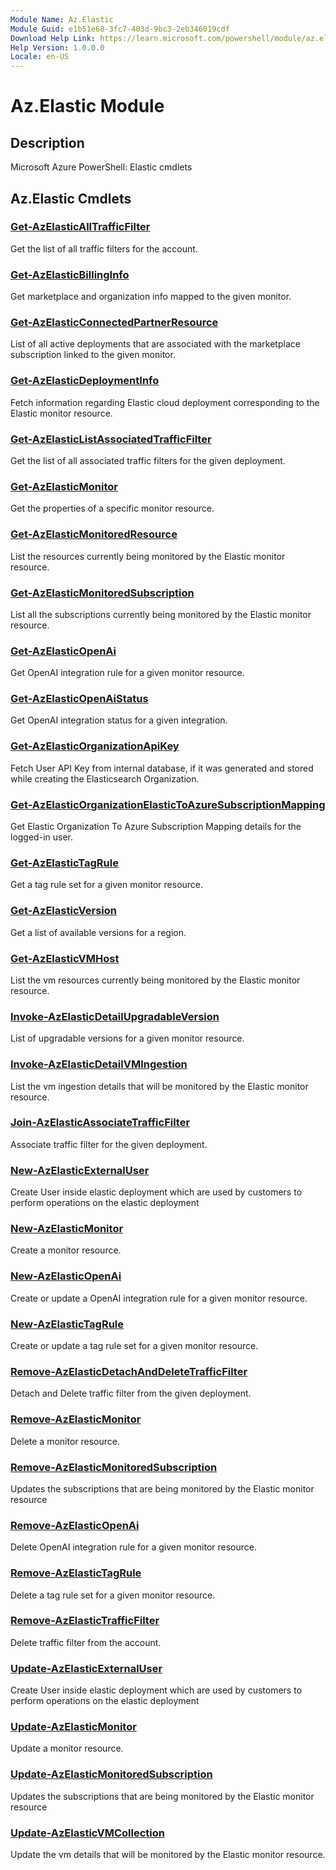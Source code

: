 ```yaml
---
Module Name: Az.Elastic
Module Guid: e1b51e68-3fc7-403d-9bc3-2eb346019cdf
Download Help Link: https://learn.microsoft.com/powershell/module/az.elastic
Help Version: 1.0.0.0
Locale: en-US
---
```


# Az.Elastic Module
## Description
Microsoft Azure PowerShell: Elastic cmdlets

## Az.Elastic Cmdlets
### [Get-AzElasticAllTrafficFilter](Get-AzElasticAllTrafficFilter.md)
Get the list of all traffic filters for the account.

### [Get-AzElasticBillingInfo](Get-AzElasticBillingInfo.md)
Get marketplace and organization info mapped to the given monitor.

### [Get-AzElasticConnectedPartnerResource](Get-AzElasticConnectedPartnerResource.md)
List of all active deployments that are associated with the marketplace subscription linked to the given monitor.

### [Get-AzElasticDeploymentInfo](Get-AzElasticDeploymentInfo.md)
Fetch information regarding Elastic cloud deployment corresponding to the Elastic monitor resource.

### [Get-AzElasticListAssociatedTrafficFilter](Get-AzElasticListAssociatedTrafficFilter.md)
Get the list of all associated traffic filters for the given deployment.

### [Get-AzElasticMonitor](Get-AzElasticMonitor.md)
Get the properties of a specific monitor resource.

### [Get-AzElasticMonitoredResource](Get-AzElasticMonitoredResource.md)
List the resources currently being monitored by the Elastic monitor resource.

### [Get-AzElasticMonitoredSubscription](Get-AzElasticMonitoredSubscription.md)
List all the subscriptions currently being monitored by the Elastic monitor resource.

### [Get-AzElasticOpenAi](Get-AzElasticOpenAi.md)
Get OpenAI integration rule for a given monitor resource.

### [Get-AzElasticOpenAiStatus](Get-AzElasticOpenAiStatus.md)
Get OpenAI integration status for a given integration.

### [Get-AzElasticOrganizationApiKey](Get-AzElasticOrganizationApiKey.md)
Fetch User API Key from internal database, if it was generated and stored while creating the Elasticsearch Organization.

### [Get-AzElasticOrganizationElasticToAzureSubscriptionMapping](Get-AzElasticOrganizationElasticToAzureSubscriptionMapping.md)
Get Elastic Organization To Azure Subscription Mapping details for the logged-in user.

### [Get-AzElasticTagRule](Get-AzElasticTagRule.md)
Get a tag rule set for a given monitor resource.

### [Get-AzElasticVersion](Get-AzElasticVersion.md)
Get a list of available versions for a region.

### [Get-AzElasticVMHost](Get-AzElasticVMHost.md)
List the vm resources currently being monitored by the Elastic monitor resource.

### [Invoke-AzElasticDetailUpgradableVersion](Invoke-AzElasticDetailUpgradableVersion.md)
List of upgradable versions for a given monitor resource.

### [Invoke-AzElasticDetailVMIngestion](Invoke-AzElasticDetailVMIngestion.md)
List the vm ingestion details that will be monitored by the Elastic monitor resource.

### [Join-AzElasticAssociateTrafficFilter](Join-AzElasticAssociateTrafficFilter.md)
Associate traffic filter for the given deployment.

### [New-AzElasticExternalUser](New-AzElasticExternalUser.md)
Create User inside elastic deployment which are used by customers to perform operations on the elastic deployment

### [New-AzElasticMonitor](New-AzElasticMonitor.md)
Create a monitor resource.

### [New-AzElasticOpenAi](New-AzElasticOpenAi.md)
Create or update a OpenAI integration rule for a given monitor resource.

### [New-AzElasticTagRule](New-AzElasticTagRule.md)
Create or update a tag rule set for a given monitor resource.

### [Remove-AzElasticDetachAndDeleteTrafficFilter](Remove-AzElasticDetachAndDeleteTrafficFilter.md)
Detach and Delete traffic filter from the given deployment.

### [Remove-AzElasticMonitor](Remove-AzElasticMonitor.md)
Delete a monitor resource.

### [Remove-AzElasticMonitoredSubscription](Remove-AzElasticMonitoredSubscription.md)
Updates the subscriptions that are being monitored by the Elastic monitor resource

### [Remove-AzElasticOpenAi](Remove-AzElasticOpenAi.md)
Delete OpenAI integration rule for a given monitor resource.

### [Remove-AzElasticTagRule](Remove-AzElasticTagRule.md)
Delete a tag rule set for a given monitor resource.

### [Remove-AzElasticTrafficFilter](Remove-AzElasticTrafficFilter.md)
Delete traffic filter from the account.

### [Update-AzElasticExternalUser](Update-AzElasticExternalUser.md)
Create User inside elastic deployment which are used by customers to perform operations on the elastic deployment

### [Update-AzElasticMonitor](Update-AzElasticMonitor.md)
Update a monitor resource.

### [Update-AzElasticMonitoredSubscription](Update-AzElasticMonitoredSubscription.md)
Updates the subscriptions that are being monitored by the Elastic monitor resource

### [Update-AzElasticVMCollection](Update-AzElasticVMCollection.md)
Update the vm details that will be monitored by the Elastic monitor resource.

